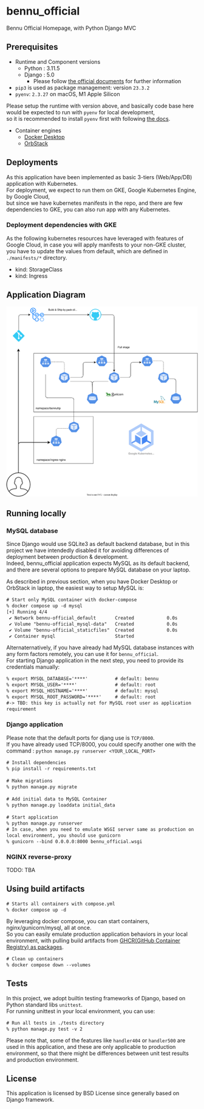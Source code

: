 # bennu_official
Bennu Official Homepage, with Python Django MVC


## Prerequisites
- Runtime and Component versions
  - Python : 3.11.5
  - Django : 5.0
    - Please follow [the official documents](https://docs.djangoproject.com/en/5.0/releases/5.0/) for further information
- `pip3` is used as package management: version `23.3.2`
- `pyenv`: `2.3.27` on macOS, M1 Apple Silicon

Please setup the runtime with version above, and basically code base here would be expected to run with `pyenv` for local development, \
so it is recommended to install `pyenv` first with following [the docs](https://github.com/pyenv/pyenv).

- Container engines
  - [Docker Desktop](https://docs.docker.com/desktop/)
  - [OrbStack](https://orbstack.dev)


## Deployments
As this application have been implemented as basic 3-tiers (Web/App/DB) application with Kubernetes. \
For deployment, we expect to run them on GKE, Google Kubernetes Engine, by Google Cloud, \
but since we have kubernetes manifests in the repo, and there are few dependencies to GKE, you can also run app with any Kubernetes.

### Deployment dependencies with GKE
As the following kubernetes resources have leveraged with features of Google Cloud, in case you will apply manifests to your non-GKE cluster, \
you have to update the values from default, which are defined in `./manifests/*` directory.
- kind: StorageClass
- kind: Ingress


## Application Diagram

![app-digram](./app-diagram.drawio.svg)


## Running locally

### MySQL database
Since Django would use SQLite3 as default backend database, but in this project we have intendedly disabled it for avoiding differences of deployment between production & development. \
Indeed, bennu_official application expects MySQL as its default backend, and there are several options to prepare MySQL database on your laptop.

As described in previous section, when you have Docker Desktop or OrbStack in laptop, the easiest way to setup MySQL is:

```shell
# Start only MySQL container with docker-compose
% docker compose up -d mysql
[+] Running 4/4
 ✔ Network bennu-official_default       Created            0.0s
 ✔ Volume "bennu-official_mysql-data"   Created            0.0s
 ✔ Volume "bennu-official_staticfiles"  Created            0.0s
 ✔ Container mysql                      Started
```

Alternaternatively, if you have already had MySQL database instances with any form factors remotely, you can use it for `bennu_official`. \
For starting Django application in the next step, you need to provide its credentials manually:

```shell
% export MYSQL_DATABASE='****'          # default: bennu
% export MYSQL_USER='****'              # default: root
% export MYSQL_HOSTNAME='****'          # default: mysql
% export MYSQL_ROOT_PASSWORD='****'     # default: root
#-> TBD: this key is actually not for MySQL root user as application requirement
```

### Django application
Please note that the default ports for djang use is `TCP/8000`. \
If you have already used TCP/8000, you could specify another one with the command : `python manage.py runserver <YOUR_LOCAL_PORT>`

```shell
# Install dependencies
% pip install -r requirements.txt

# Make migrations
% python manage.py migrate

# Add initial data to MySQL Container
% python manage.py loaddata initial_data

# Start application
% python manage.py runserver
# In case, when you need to emulate WSGI server same as production on local environment, you should use gunicorn
% gunicorn --bind 0.0.0.0:8000 bennu_official.wsgi
```

### NGINX reverse-proxy
TODO: TBA


## Using build artifacts

```shell
# Starts all containers with compose.yml
% docker compose up -d
```

By leveraging docker compose, you can start containers, nginx/gunicorn/mysql, all at once. \
So you can easily emulate production application behaviors in your local environment, with pulling build artifacts from [GHCR(GitHub Container Registry) as packages](https://github.com/hwakabh/bennu-official/pkgs/container/bennu-official).

```shell
# Clean up containers
% docker compose down --volumes
```


## Tests
In this project, we adopt builtin testing frameworks of Django, based on Python standard libs `unittest`. \
For running unittest in your local environment, you can use:

```shell
# Run all tests in ./tests directory
% python manage.py test -v 2
```

Please note that, some of the features like `handler404` or `handler500` are used in this application, and these are only applicable to production environment,
so that there might be differences between unit test results and production environment.


## License
This application is licensed by BSD License since generally based on Django framework.
